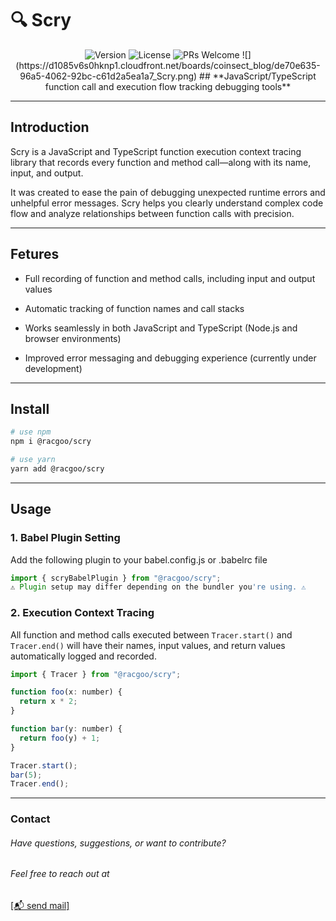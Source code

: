 # 🔍 Scry

<div align="center">
<img src="https://img.shields.io/badge/version-1.0.0-blue.svg" alt="Version"/>
<img src="https://img.shields.io/badge/License-MIT-yellow.svg" alt="License"/>
<img src="https://img.shields.io/badge/PRs-welcome-brightgreen.svg" alt="PRs Welcome"/>
![](https://d1085v6s0hknp1.cloudfront.net/boards/coinsect_blog/de70e635-96a5-4062-92bc-c61d2a5ea1a7_Scry.png)
## **JavaScript/TypeScript function call and execution flow tracking debugging tools**

</div>

---

## Introduction

Scry is a JavaScript and TypeScript function execution context tracing library
that records every function and method call—along with its name, input, and output.

It was created to ease the pain of debugging unexpected runtime errors and unhelpful error messages.
Scry helps you clearly understand complex code flow and analyze relationships between function calls with precision.

---

## Fetures

- Full recording of function and method calls, including input and output values

- Automatic tracking of function names and call stacks

- Works seamlessly in both JavaScript and TypeScript (Node.js and browser environments)

- Improved error messaging and debugging experience (currently under development)

---

## Install

```bash
# use npm
npm i @racgoo/scry

# use yarn
yarn add @racgoo/scry
```

---

## Usage

### 1. Babel Plugin Setting

Add the following plugin to your babel.config.js or .babelrc file

```jsx
import { scryBabelPlugin } from "@racgoo/scry";
⚠️ Plugin setup may differ depending on the bundler you're using. ⚠️
```

### 2. Execution Context Tracing

All function and method calls executed between `Tracer.start()` and `Tracer.end()` will have their names, input values, and return values automatically logged and recorded.

```jsx
import { Tracer } from "@racgoo/scry";

function foo(x: number) {
  return x * 2;
}

function bar(y: number) {
  return foo(y) + 1;
}

Tracer.start();
bar(5);
Tracer.end();
```

---

### Contact

###### Have questions, suggestions, or want to contribute?

###### Feel free to reach out at

[[📬 send mail]](mailto:lhsung98@naver.com)
